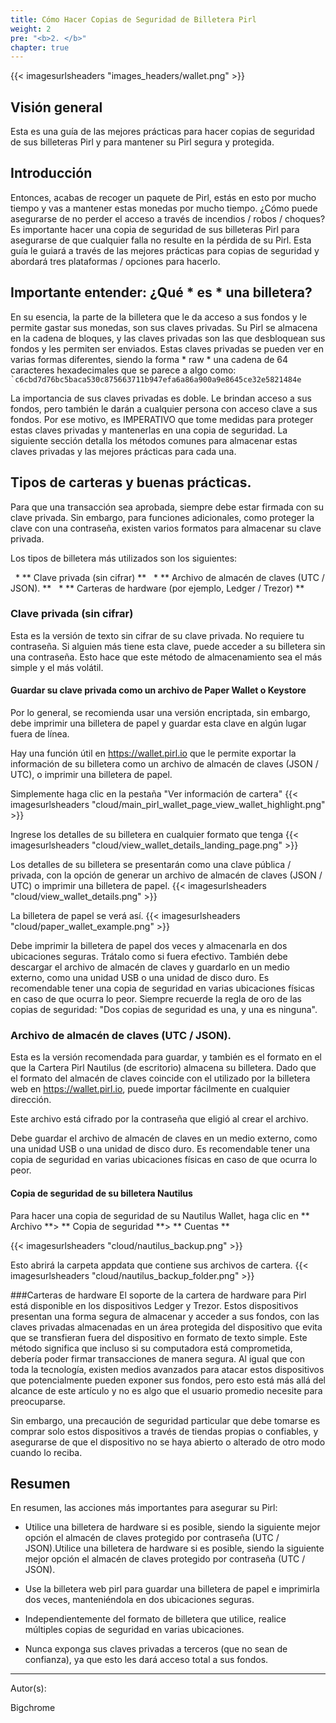 ```yaml
---
title: Cómo Hacer Copias de Seguridad de Billetera Pirl
weight: 2
pre: "<b>2. </b>"
chapter: true
---
```

{{< imagesurlsheaders "images_headers/wallet.png"  >}}


## Visión general
Esta es una guía de las mejores prácticas para hacer copias de seguridad de sus billeteras Pirl y para mantener su Pirl segura y protegida.


## Introducción
Entonces, acabas de recoger un paquete de Pirl, estás en esto por mucho tiempo y vas a mantener estas monedas por mucho tiempo. ¿Cómo puede asegurarse de no perder el acceso a través de incendios / robos / choques?
Es importante hacer una copia de seguridad de sus billeteras Pirl para asegurarse de que cualquier falla no resulte en la pérdida de su Pirl. Esta guía le guiará a través de las mejores prácticas para copias de seguridad y abordará tres plataformas / opciones para hacerlo.

## Importante entender: ¿Qué * es * una billetera?
En su esencia, la parte de la billetera que le da acceso a sus fondos y le permite gastar sus monedas, son sus claves privadas. Su Pirl se almacena en la cadena de bloques, y las claves privadas son las que desbloquean sus fondos y les permiten ser enviados. Estas claves privadas se pueden ver en varias formas diferentes, siendo la forma * raw * una cadena de 64 caracteres hexadecimales que se parece a algo como:
`` `c6cbd7d76bc5baca530c875663711b947efa6a86a900a9e8645ce32e5821484e``

La importancia de sus claves privadas es doble. Le brindan acceso a sus fondos, pero también le darán a cualquier persona con acceso clave a sus fondos. Por ese motivo, es IMPERATIVO que tome medidas para proteger estas claves privadas y mantenerlas en una copia de seguridad.
La siguiente sección detalla los métodos comunes para almacenar estas claves privadas y las mejores prácticas para cada una.

## Tipos de carteras y buenas prácticas.
Para que una transacción sea aprobada, siempre debe estar firmada con su clave privada. Sin embargo, para funciones adicionales, como proteger la clave con una contraseña, existen varios formatos para almacenar su clave privada.

Los tipos de billetera más utilizados son los siguientes:

  * ** Clave privada (sin cifrar) **
  * ** Archivo de almacén de claves (UTC / JSON). **
  * ** Carteras de hardware (por ejemplo, Ledger / Trezor) **

### Clave privada (sin cifrar)
Esta es la versión de texto sin cifrar de su clave privada. No requiere tu contraseña.
Si alguien más tiene esta clave, puede acceder a su billetera sin una contraseña.
Esto hace que este método de almacenamiento sea el más simple y el más volátil.

#### Guardar su clave privada como un archivo de Paper Wallet o Keystore
Por lo general, se recomienda usar una versión encriptada, sin embargo, debe imprimir una billetera de papel y guardar esta clave en algún lugar fuera de línea.

Hay una función útil en https://wallet.pirl.io que le permite exportar la información de su billetera como un archivo de almacén de claves (JSON / UTC), o imprimir una billetera de papel.

Simplemente haga clic en la pestaña "Ver información de cartera"
{{< imagesurlsheaders "cloud/main_pirl_wallet_page_view_wallet_highlight.png" >}}

Ingrese los detalles de su billetera en cualquier formato que tenga
{{< imagesurlsheaders "cloud/view_wallet_details_landing_page.png" >}}


Los detalles de su billetera se presentarán como una clave pública / privada, con la opción de generar un archivo de almacén de claves (JSON / UTC) o imprimir una billetera de papel.
{{< imagesurlsheaders "cloud/view_wallet_details.png" >}}

La billetera de papel se verá así.
{{< imagesurlsheaders "cloud/paper_wallet_example.png" >}}

Debe imprimir la billetera de papel dos veces y almacenarla en dos ubicaciones seguras. Trátalo como si fuera efectivo.
También debe descargar el archivo de almacén de claves y guardarlo en un medio externo, como una unidad USB o una unidad de disco duro. Es recomendable tener una copia de seguridad en varias ubicaciones físicas en caso de que ocurra lo peor.
Siempre recuerde la regla de oro de las copias de seguridad: "Dos copias de seguridad es una, y una es ninguna".

### Archivo de almacén de claves (UTC / JSON).
Esta es la versión recomendada para guardar, y también es el formato en el que la Cartera Pirl Nautilus (de escritorio) almacena su billetera.
Dado que el formato del almacén de claves coincide con el utilizado por la billetera web en https://wallet.pirl.io, puede importar fácilmente en cualquier dirección.


Este archivo está cifrado por la contraseña que eligió al crear el archivo.


Debe guardar el archivo de almacén de claves en un medio externo, como una unidad USB o una unidad de disco duro. Es recomendable tener una copia de seguridad en varias ubicaciones físicas en caso de que ocurra lo peor.

#### Copia de seguridad de su billetera Nautilus

Para hacer una copia de seguridad de su Nautilus Wallet, haga clic en ** Archivo **> ** Copia de seguridad **> ** Cuentas **

{{< imagesurlsheaders "cloud/nautilus_backup.png" >}}


Esto abrirá la carpeta appdata que contiene sus archivos de cartera.
{{< imagesurlsheaders "cloud/nautilus_backup_folder.png" >}}



###Carteras de hardware
El soporte de la cartera de hardware para Pirl está disponible en los dispositivos Ledger y Trezor.
Estos dispositivos presentan una forma segura de almacenar y acceder a sus fondos, con las claves privadas almacenadas en un área protegida del dispositivo que evita que se transfieran fuera del dispositivo en formato de texto simple.
Este método significa que incluso si su computadora está comprometida, debería poder firmar transacciones de manera segura.
Al igual que con toda la tecnología, existen medios avanzados para atacar estos dispositivos que potencialmente pueden exponer sus fondos, pero esto está más allá del alcance de este artículo y no es algo que el usuario promedio necesite para preocuparse.

Sin embargo, una precaución de seguridad particular que debe tomarse es comprar solo estos dispositivos a través de tiendas propias o confiables, y asegurarse de que el dispositivo no se haya abierto o alterado de otro modo cuando lo reciba.


## Resumen
En resumen, las acciones más importantes para asegurar su Pirl:

 * Utilice una billetera de hardware si es posible, siendo la siguiente mejor opción el almacén de claves protegido por contraseña (UTC / JSON).Utilice una billetera de hardware si es posible, siendo la siguiente mejor opción el almacén de claves protegido por contraseña (UTC / JSON).

 * Use la billetera web pirl para guardar una billetera de papel e imprimirla dos veces, manteniéndola en dos ubicaciones seguras.

 * Independientemente del formato de billetera que utilice, realice múltiples copias de seguridad en varias ubicaciones.
 * Nunca exponga sus claves privadas a terceros (que no sean de confianza), ya que esto les dará acceso total a sus fondos.


---
Autor(s):

Bigchrome
